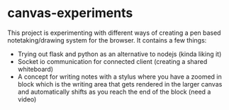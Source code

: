 # canvas-experiments

This project is experimenting with different ways of creating a pen
based notetaking/drawing system for the browser.  It contains a few
things:
+ Trying out flask and python as an alternative to nodejs (kinda liking
  it)
+ Socket io communication for connected client (creating a shared
  whiteboard)
+ A concept for writing notes with a stylus where you have a zoomed in
  block which is the writing area that gets rendered in the larger
  canvas and automatically shifts as you reach the end of the block
  (need a video)

